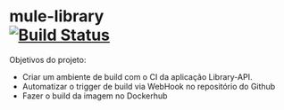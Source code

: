 # mule-library <div class="pull-rigth">[![Build Status](https://travis-ci.org/Rennan-Moreira/mule-library.svg?branch=develop)](https://travis-ci.org/Rennan-Moreira/mule-library.svg?branch=develop) </div>

Objetivos do projeto:
 - Criar um ambiente de build com o CI da aplicação Library-API.
 - Automatizar o trigger de build via WebHook no repositório do Github
 - Fazer o build da imagem no Dockerhub





